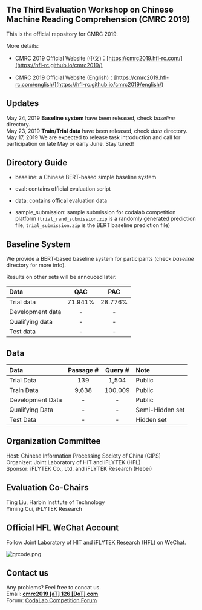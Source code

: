 ## The Third Evaluation Workshop on Chinese Machine Reading Comprehension (CMRC 2019)

This is the official repository for CMRC 2019.

More details:

- CMRC 2019 Official Website (中文)：[https://cmrc2019.hfl-rc.com/](https://hfl-rc.github.io/cmrc2019/)

- CMRC 2019 Official Website (English)：[https://cmrc2019.hfl-rc.com/english/](https://hfl-rc.github.io/cmrc2019/english/)

## Updates

May 24, 2019  **Baseline system** have been released, check *baseline* directory.</br>
May 23, 2019  **Train/Trial data** have been released, check *data* directory.</br>
May 17, 2019	We are expected to release task introduction and call for participation on late May or early June. Stay tuned!

## Directory Guide

- baseline: a Chinese BERT-based simple baseline system

- eval: contains official evaluation script

- data: contains offical evaluation data

- sample_submission: sample submission for codalab competition platform (`trial_rand_submission.zip` is a randomly generated prediction file, `trial_submission.zip` is the BERT baseline prediction file)


## Baseline System

We provide a BERT-based baseline system for participants (check *baseline* directory for more info).

Results on other sets will be annouced later.

| Data | QAC | PAC | 
| :------ | :-----: | :-----: | 
| Trial data | 71.941% | 28.776% |
| Development data | - | - |
| Qualifying data | - | - |
| Test data | - | - |


## Data

| Data | Passage # | Query # | Note |
| :------ | :-----: | :-----: | :----- | 
| Trial Data | 139 | 1,504 | Public |
| Train Data | 9,638 | 100,009 | Public |
| Development Data | - | - | Public |
| Qualifying Data | - | - | Semi-Hidden set |
| Test Data | - | - | Hidden set |


## Organization Committee
Host: Chinese Information Processing Society of China (CIPS) </br>
Organizer: Joint Laboratory of HIT and iFLYTEK (HFL) </br>
Sponsor: iFLYTEK Co., Ltd. and iFLYTEK Research (Hebei) </br>

## Evaluation Co-Chairs
Ting Liu, Harbin Institute of Technology </br>
Yiming Cui, iFLYTEK Research


## Official HFL WeChat Account
Follow Joint Laboratory of HIT and iFLYTEK Research (HFL) on WeChat.

![qrcode.png](https://github.com/ymcui/cmrc2019/blob/master/qrcode.jpg)


## Contact us
Any problems? Feel free to concat us. </br>
Email: **[cmrc2019 [aT] 126 [DoT] com](mailto:cmrc2019@126.com)** </br>
Forum: [CodaLab Competition Forum](https://competitions.codalab.org/forums/19781/)

